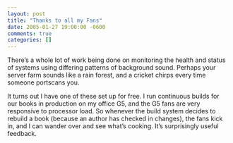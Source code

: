 ```yaml
---
layout: post
title: "Thanks to all my Fans"
date: 2005-01-27 19:00:00 -0600
comments: true
categories: []
---
```


There’s a whole lot of work being done on monitoring the health and
status of systems using differing patterns of background
sound. Perhaps your server farm sounds like a rain forest, and a
cricket chirps every time someone portscans you.


It turns out I have one of these set up for free. I run continuous
builds for our books in production on my office G5, and the G5 fans
are very responsive to processor load. So whenever the build system
decides to rebuild a book (because an author has checked in changes),
the fans kick in, and I can wander over and see what’s cooking. It’s
surprisingly useful feedback.

